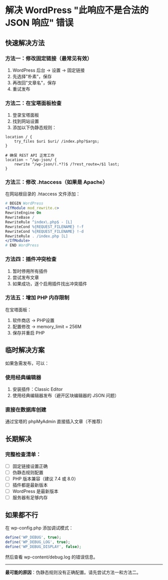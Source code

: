 # 解决 WordPress "此响应不是合法的 JSON 响应" 错误

## 快速解决方法

### 方法一：修改固定链接（最常见有效）
1. WordPress 后台 → 设置 → 固定链接
2. 先选择"朴素"，保存
3. 再改回"文章名"，保存
4. 重试发布

### 方法二：在宝塔面板检查
1. 登录宝塔面板
2. 找到网站设置
3. 添加以下伪静态规则：

```nginx
location / {
    try_files $uri $uri/ /index.php?$args;
}

# 确保 REST API 正常工作
location ~ ^/wp-json/ {
    rewrite ^/wp-json/(.*?)$ /?rest_route=/$1 last;
}
```

### 方法三：修改 .htaccess（如果是 Apache）
在网站根目录的 .htaccess 文件添加：

```apache
# BEGIN WordPress
<IfModule mod_rewrite.c>
RewriteEngine On
RewriteBase /
RewriteRule ^index\.php$ - [L]
RewriteCond %{REQUEST_FILENAME} !-f
RewriteCond %{REQUEST_FILENAME} !-d
RewriteRule . /index.php [L]
</IfModule>
# END WordPress
```

### 方法四：插件冲突检查
1. 暂时停用所有插件
2. 尝试发布文章
3. 如果成功，逐个启用插件找出冲突插件

### 方法五：增加 PHP 内存限制
在宝塔面板：
1. 软件商店 → PHP设置
2. 配置修改 → memory_limit = 256M
3. 保存并重启 PHP

## 临时解决方案

如果急需发布，可以：

### 使用经典编辑器
1. 安装插件：Classic Editor
2. 使用经典编辑器发布（避开区块编辑器的 JSON 问题）

### 直接在数据库创建
通过宝塔的 phpMyAdmin 直接插入文章（不推荐）

## 长期解决

### 完整检查清单：
- [ ] 固定链接设置正确
- [ ] 伪静态规则配置
- [ ] PHP 版本兼容（建议 7.4 或 8.0）
- [ ] 插件都是最新版本
- [ ] WordPress 是最新版本
- [ ] 服务器有足够内存

## 如果都不行

在 wp-config.php 添加调试模式：

```php
define('WP_DEBUG', true);
define('WP_DEBUG_LOG', true);
define('WP_DEBUG_DISPLAY', false);
```

然后查看 wp-content/debug.log 的错误信息。

---

**最可能的原因**：伪静态规则没有正确配置。请先尝试方法一和方法二。